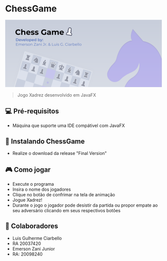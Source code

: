 # ChessGame
<img src="BannerChessGame.svg" alt="BannerChessGame">

>Jogo Xadrez desenvolvido em JavaFX

## 💻 **Pré-requisitos**
* Máquina que suporte uma IDE compátivel com JavaFX

## 🚀 Instalando ChessGame
* Realize o download da release "Final Version"

## 🎮 **Como jogar**
* Execute o programa
* Insira o nome dos jogadores
* Clique no botão de confrimar na tela de animação
* Jogue Xadrez!
* Durante o jogo o jogador pode desistir da partida ou propor empate ao seu adversário clicando em seus respectivos botões

## 🤝 **Colaboradores**
* Luis Gulherme Ciarbello
* RA 20037420
* Emerson Zani Junior
* RA: 20098240

